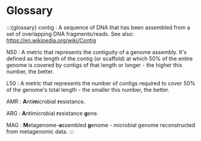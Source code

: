 # Glossary

:::{glossary}
contig
: A sequence of DNA that has been assembled from a set of overlapping DNA fragments/reads.
  See also: https://en.wikipedia.org/wiki/Contig

N50
: A metric that represents the contiguity of a genome assembly. It's defined as the length of the contig (or scaffold) at which 50% 
of the entire genome is covered by contigs of that length or longer - the higher this number, the better.

L50
: A metric that represents the number of contigs required to cover 50% of the genome's total length - the smaller this number, the better.

AMR
: **A**nti**m**icrobial **r**esistance.

ARG
: **A**ntimicrobial **r**esistance **g**ene.

MAG
: **M**etagenome-**a**ssembled **g**enome - microbial genome reconstructed from metagenomic data.
:::
